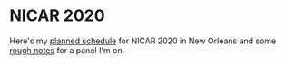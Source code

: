# NICAR 2020

Here's my [planned schedule](https://github.com/ltrgoddard/nicar2020/blob/master/schedule.md) for NICAR 2020 in New Orleans and some [rough notes](https://github.com/ltrgoddard/nicar2020/blob/master/panel-notes.md) for a panel I'm on.
